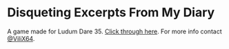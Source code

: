 # Disqueting Excerpts From My Diary

A game made for Ludum Dare 35. [Click through here](http://vilda.net/?p=portfolio). For more info contact [@ViliX64](https://twitter.com/ViliX64).

